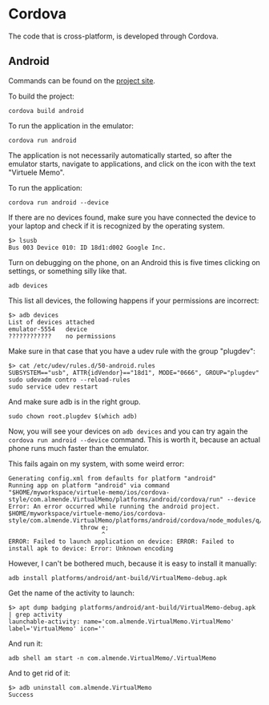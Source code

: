 # Cordova

The code that is cross-platform, is developed through Cordova.

## Android

Commands can be found on the [project site](https://cordova.apache.org/docs/en/3.4.0/guide_platforms_ubuntu_index.md.html).

To build the project:

    cordova build android

To run the application in the emulator:

    cordova run android

The application is not necessarily automatically started, so after the emulator starts, navigate to applications, and click on the icon with the text "Virtuele Memo".

To run the application:

    cordova run android --device

If there are no devices found, make sure you have connected the device to your laptop and check if it is recognized by the operating system.

    $> lsusb
    Bus 003 Device 010: ID 18d1:d002 Google Inc. 

Turn on debugging on the phone, on an Android this is five times clicking on settings, or something silly like that.

    adb devices

This list all devices, the following happens if your permissions are incorrect:

    $> adb devices
    List of devices attached 
    emulator-5554	device
    ????????????	no permissions

Make sure in that case that you have a udev rule with the group "plugdev":

    $> cat /etc/udev/rules.d/50-android.rules 
    SUBSYSTEM=="usb", ATTR{idVendor}=="18d1", MODE="0666", GROUP="plugdev"
    sudo udevadm contro --reload-rules
    sudo service udev restart

And make sure adb is in the right group.

    sudo chown root.plugdev $(which adb)

Now, you will see your devices on `adb devices` and you can try again the `cordova run android --device` command. This is worth it, because an actual phone runs much faster than the emulator.

This fails again on my system, with some weird error:

```
Generating config.xml from defaults for platform "android"
Running app on platform "android" via command "$HOME/myworkspace/virtuele-memo/ios/cordova-style/com.almende.VirtualMemo/platforms/android/cordova/run" --device
Error: An error occurred while running the android project.
$HOME/myworkspace/virtuele-memo/ios/cordova-style/com.almende.VirtualMemo/platforms/android/cordova/node_modules/q/q.js:126
                    throw e;
                          ^
ERROR: Failed to launch application on device: ERROR: Failed to install apk to device: Error: Unknown encoding
```

However, I can't be bothered much, because it is easy to install it manually:

    adb install platforms/android/ant-build/VirtualMemo-debug.apk

Get the name of the activity to launch:

    $> apt dump badging platforms/android/ant-build/VirtualMemo-debug.apk | grep activity
    launchable-activity: name='com.almende.VirtualMemo.VirtualMemo'  label='VirtualMemo' icon=''

And run it:

    adb shell am start -n com.almende.VirtualMemo/.VirtualMemo

And to get rid of it:

    $> adb uninstall com.almende.VirtualMemo
    Success

